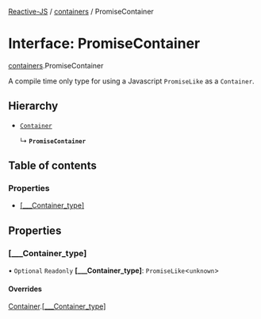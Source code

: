 [Reactive-JS](../README.md) / [containers](../modules/containers.md) / PromiseContainer

# Interface: PromiseContainer

[containers](../modules/containers.md).PromiseContainer

A compile time only type for using a Javascript `PromiseLike` as a `Container`.

## Hierarchy

- [`Container`](containers.Container-1.md)

  ↳ **`PromiseContainer`**

## Table of contents

### Properties

- [[\_\_\_Container\_type]](containers.PromiseContainer.md#[___container_type])

## Properties

### [\_\_\_Container\_type]

• `Optional` `Readonly` **[\_\_\_Container\_type]**: `PromiseLike`<`unknown`\>

#### Overrides

[Container](containers.Container-1.md).[[___Container_type]](containers.Container-1.md#[___container_type])
